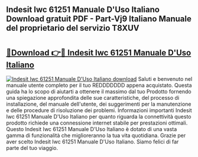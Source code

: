 ## Indesit Iwc 61251 Manuale D'Uso Italiano Download gratuit PDF - Part-Vj9 Italiano Manuale del proprietario del servizio T8XUV

# <h2><a href="http://dfbx06h.blite.top/?on=Indesit+Iwc+61251+Manuale+D%27Uso+Italiano">🔗Download 👉🔴 Indesit Iwc 61251 Manuale D'Uso Italiano</a></h2>

[![Indesit Iwc 61251 Manuale D'Uso Italiano download](https://i.imgur.com/lujVjoI.png)](http://dfbx06h.blite.top/?on=Indesit+Iwc+61251+Manuale+D%27Uso+Italiano)
Saluti e benvenuto nel manuale utente completo per il tuo REDDDDDDD appena acquistato. Questa guida ha lo scopo di aiutarti a ottenere il massimo dal tuo Prodotto fornendo una spiegazione approfondita delle sue caratteristiche, del processo di installazione, del manuale dell'utente, dei suggerimenti per la manutenzione e delle procedure di risoluzione dei problemi. Informazioni importanti Indesit Iwc 61251 Manuale D'Uso Italiano per quanto riguarda la connettività questo prodotto richiede una connessione internet stabile per prestazioni ottimali. Questo Indesit Iwc 61251 Manuale D'Uso Italiano è dotato di una vasta gamma di funzionalità che miglioreranno la tua vita quotidiana. Grazie per aver scelto Indesit Iwc 61251 Manuale D'Uso Italiano. Siamo felici di far parte del tuo viaggio.
